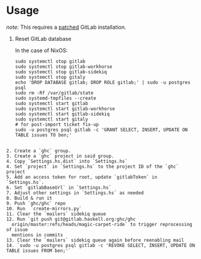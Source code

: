 Usage
=====

*note:* This requires a
[patched](https://gitlab.com/bgamari/gitlab-ce/tree/haskell-import-ee) GitLab
installation.

1. Reset GitLab database

    In the case of NixOS:
    ```
    sudo systemctl stop gitlab
    sudo systemctl stop gitlab-workhorse
    sudo systemctl stop gitlab-sidekiq
    sudo systemctl stop gitaly
    echo 'DROP DATABASE gitlab; DROP ROLE gitlab;' | sudo -u postgres psql 
    sudo rm -Rf /var/gitlab/state
    sudo systemd-tmpfiles --create
    sudo systemctl start gitlab
    sudo systemctl start gitlab-workhorse
    sudo systemctl start gitlab-sidekiq
    sudo systemctl start gitaly
    # for post-import ticket fix-up
    sudo -u postgres psql gitlab -c 'GRANT SELECT, INSERT, UPDATE ON TABLE issues TO ben;'
  ```
  
2. Create a `ghc` group.
3. Create a `ghc` project in said group.
4. Copy `Settings.hs.dist` into `Settings.hs`
4. Set `project` in `Settings.hs` to the project ID of the `ghc` project
5. Add an access token for root, update `gitlabToken` in `Settings.hs`.
6. Set `gitlabBaseUrl` in `Settings.hs`
7. Adjust other settings in `Settings.hs` as needed
8. Build & run it
9. Push `ghc/ghc` repo
10. Run  `create-mirrors.py`
11. Clear the `mailers` sidekiq queue
12. Run `git push git@gitlab.haskell.org:ghc/ghc
    origin/master:refs/heads/magic-carpet-ride` to trigger reprocessing of issue
    mentions in commits
13. Clear the `mailers` sidekiq queue again before reenabling mail
14. `sudo -u postgres psql gitlab -c 'REVOKE SELECT, INSERT, UPDATE ON TABLE issues FROM ben;'`
